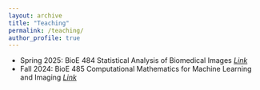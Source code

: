```yaml
---
layout: archive
title: "Teaching"
permalink: /teaching/
author_profile: true
---
```


* Spring 2025: BioE 484 Statistical Analysis of Biomedical Images *[Link](https://courses.illinois.edu/schedule/2025/spring/BIOE/484)*
* Fall 2024: BioE 485 Computational Mathematics for Machine Learning and Imaging *[Link](https://courses.illinois.edu/schedule/2024/fall/BIOE/485)*